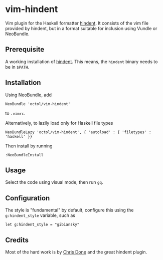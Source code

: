 vim-hindent
===========

Vim plugin for the Haskell formatter
[hindent](https://github.com/chrisdone/hindent). It consists of the vim file
provided by hindent, but in a format suitable for inclusion using Vundle or
NeoBundle.

Prerequisite
------------

A working installation of [hindent](https://github.com/chrisdone/hindent). This
means, the `hindent` binary needs to be in `$PATH`.

Installation
------------

Using NeoBundle, add
```
NeoBundle 'octol/vim-hindent'
```
to `.vimrc`.

Alternatively, to lazily load only for Haskell file types

```
NeoBundleLazy 'octol/vim-hindent', { 'autoload' : { 'filetypes' : 'haskell' }}
```

Then install by running
```
:NeoBundleInstall
```

Usage
-----
Select the code using visual mode, then run `gq`.

Configuration
-------------

The style is "fundamental" by default, configure this using the
`g:hindent_style` variable, such as
``` vimrc
let g:hindent_style = "gibiansky"
```

Credits
-------
Most of the hard work is by [Chris Done](https://github.com/chrisdone) and the
great hindent plugin.
